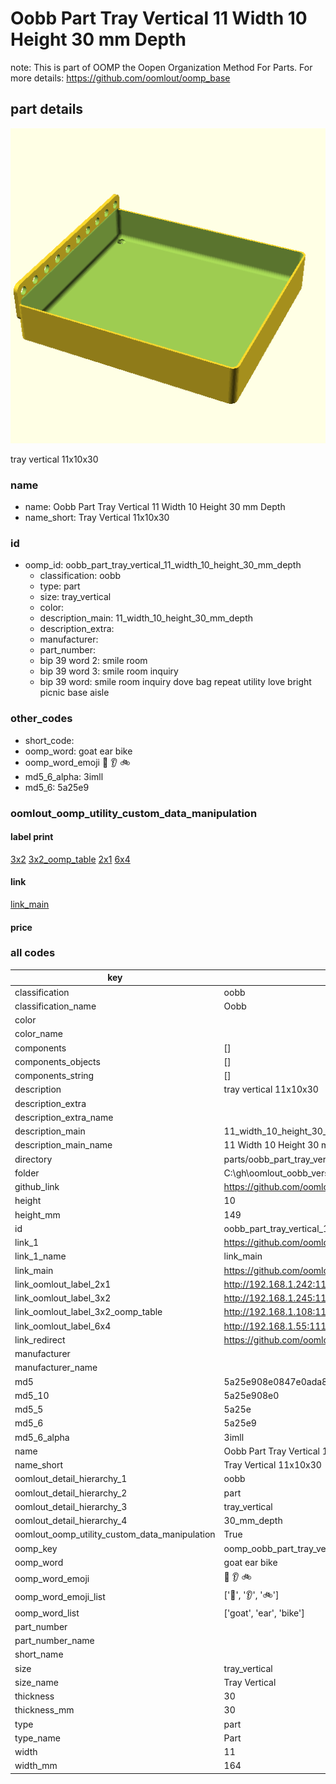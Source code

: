 # Oobb Part Tray Vertical 11 Width 10 Height 30 mm Depth  

note: This is part of OOMP the Oopen Organization Method For Parts. For more details: https://github.com/oomlout/oomp_base

##  part details
  

[![](3dpr.png)](3dpr.png)

tray vertical 11x10x30



### name
* name: Oobb Part Tray Vertical 11 Width 10 Height 30 mm Depth
* name_short: Tray Vertical 11x10x30 
### id
* oomp_id: oobb_part_tray_vertical_11_width_10_height_30_mm_depth
  * classification: oobb
  * type: part
  * size: tray_vertical
  * color: 
  * description_main: 11_width_10_height_30_mm_depth
  * description_extra: 
  * manufacturer: 
  * part_number: 
  * bip 39 word 2: smile room
  * bip 39 word 3: smile room inquiry
  * bip 39 word: smile room inquiry dove bag repeat utility love bright picnic base aisle

### other_codes
* short_code: 
* oomp_word: goat ear bike
* oomp_word_emoji :goat: :ear: :bike:
* md5_6_alpha: 3imll
* md5_6: 5a25e9






### oomlout_oomp_utility_custom_data_manipulation
#### label print
[3x2](http://192.168.1.245:1112/?label=oomp%203imll)
[3x2_oomp_table](http://192.168.1.108:1112/?label=oomp%203imll)
[2x1](http://192.168.1.242:1112/?label=oomp%203imll)
[6x4](http://192.168.1.55:1112/?label=oomp%203imll)    

#### link

[link_main](https://github.com/oomlout/oomlout_oobb_version_4_generated_parts/tree/main/navigation_oomp/oobb/part/tray_vertical/11_width_10_height_30_mm_depth/part)                              

#### price







### all codes 
| key | value |  
| --- | --- |  
| classification | oobb |  
| classification_name | Oobb |  
| color |  |  
| color_name |  |  
| components | [] |  
| components_objects | [] |  
| components_string | [] |  
| description | tray vertical 11x10x30 |  
| description_extra |  |  
| description_extra_name |  |  
| description_main | 11_width_10_height_30_mm_depth |  
| description_main_name | 11 Width 10 Height 30 mm Depth |  
| directory | parts/oobb_part_tray_vertical_11_width_10_height_30_mm_depth |  
| folder | C:\gh\oomlout_oobb_version_4_generated_parts\parts\oobb_part_tray_vertical_11_width_10_height_30_mm_depth |  
| github_link | https://github.com/oomlout/oomlout_oomp_part_src/tree/main/parts/oobb_part_tray_vertical_11_width_10_height_30_mm_depth |  
| height | 10 |  
| height_mm | 149 |  
| id | oobb_part_tray_vertical_11_width_10_height_30_mm_depth |  
| link_1 | https://github.com/oomlout/oomlout_oobb_version_4_generated_parts/tree/main/navigation_oomp/oobb/part/tray_vertical/11_width_10_height_30_mm_depth/part |  
| link_1_name | link_main |  
| link_main | https://github.com/oomlout/oomlout_oobb_version_4_generated_parts/tree/main/navigation_oomp/oobb/part/tray_vertical/11_width_10_height_30_mm_depth/part |  
| link_oomlout_label_2x1 | http://192.168.1.242:1112/?label=oomp%203imll |  
| link_oomlout_label_3x2 | http://192.168.1.245:1112/?label=oomp%203imll |  
| link_oomlout_label_3x2_oomp_table | http://192.168.1.108:1112/?label=oomp%203imll |  
| link_oomlout_label_6x4 | http://192.168.1.55:1112/?label=oomp%203imll |  
| link_redirect | https://github.com/oomlout/oomlout_oobb_version_4_generated_parts/tree/main/parts/oobb_tray_vertical_11_10_30 |  
| manufacturer |  |  
| manufacturer_name |  |  
| md5 | 5a25e908e0847e0ada88c41ce9aefe65 |  
| md5_10 | 5a25e908e0 |  
| md5_5 | 5a25e |  
| md5_6 | 5a25e9 |  
| md5_6_alpha | 3imll |  
| name | Oobb Part Tray Vertical 11 Width 10 Height 30 mm Depth |  
| name_short | Tray Vertical 11x10x30  |  
| oomlout_detail_hierarchy_1 | oobb |  
| oomlout_detail_hierarchy_2 | part |  
| oomlout_detail_hierarchy_3 | tray_vertical |  
| oomlout_detail_hierarchy_4 | 30_mm_depth |  
| oomlout_oomp_utility_custom_data_manipulation | True |  
| oomp_key | oomp_oobb_part_tray_vertical_11_width_10_height_30_mm_depth |  
| oomp_word | goat ear bike |  
| oomp_word_emoji | :goat: :ear: :bike: |  
| oomp_word_emoji_list | [':goat:', ':ear:', ':bike:'] |  
| oomp_word_list | ['goat', 'ear', 'bike'] |  
| part_number |  |  
| part_number_name |  |  
| short_name |  |  
| size | tray_vertical |  
| size_name | Tray Vertical |  
| thickness | 30 |  
| thickness_mm | 30 |  
| type | part |  
| type_name | Part |  
| width | 11 |  
| width_mm | 164 |  
